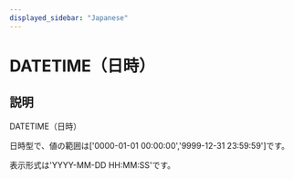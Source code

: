 ```yaml
---
displayed_sidebar: "Japanese"
---
```


# DATETIME（日時）

## 説明

DATETIME（日時）

日時型で、値の範囲は['0000-01-01 00:00:00','9999-12-31 23:59:59']です。

表示形式は'YYYY-MM-DD HH:MM:SS'です。
